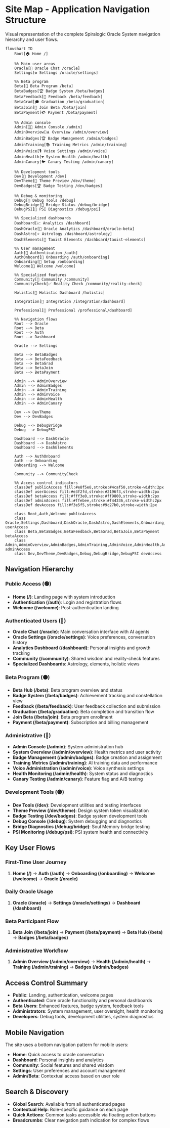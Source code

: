 # Site Map - Application Navigation Structure

Visual representation of the complete Spiralogic Oracle System navigation hierarchy and user flows.

```mermaid
flowchart TD
    Root[🏠 Home /]
    
    %% Main user areas
    Oracle[🔮 Oracle Chat /oracle]
    Settings[⚙️ Settings /oracle/settings]
    
    %% Beta program
    Beta[🧪 Beta Program /beta]
    BetaBadges[🏆 Badge System /beta/badges]
    BetaFeedback[💬 Feedback /beta/feedback]
    BetaGrad[🎓 Graduation /beta/graduation]
    BetaJoin[📝 Join Beta /beta/join]
    BetaPayment[💳 Payment /beta/payment]
    
    %% Admin console
    Admin[👨‍💼 Admin Console /admin]
    AdminOverview[📊 Overview /admin/overview]
    AdminBadges[🏆 Badge Management /admin/badges]
    AdminTraining[📚 Training Metrics /admin/training]
    AdminVoice[🎙️ Voice Settings /admin/voice]
    AdminHealth[❤️ System Health /admin/health]
    AdminCanary[🐦 Canary Testing /admin/canary]
    
    %% Development tools
    Dev[🔧 Development /dev]
    DevTheme[🎨 Theme Preview /dev/theme]
    DevBadges[🏆 Badge Testing /dev/badges]
    
    %% Debug & monitoring
    Debug[🐛 Debug Tools /debug]
    DebugBridge[🌉 Bridge Status /debug/bridge]
    DebugPSI[🧠 PSI Diagnostics /debug/psi]
    
    %% Specialized dashboards
    Dashboard[📈 Analytics /dashboard]
    DashOracle[🔮 Oracle Analytics /dashboard/oracle-beta]
    DashAstro[⭐ Astrology /dashboard/astrology]
    DashElements[🌊 Taoist Elements /dashboard/taoist-elements]
    
    %% User management
    Auth[🔐 Authentication /auth]
    AuthOnboard[🎯 Onboarding /auth/onboarding]
    Onboarding[🚀 Setup /onboarding]
    Welcome[👋 Welcome /welcome]
    
    %% Specialized features
    Community[👥 Community /community]
    CommunityCheck[✅ Reality Check /community/reality-check]
    
    Holistic[🌟 Holistic Dashboard /holistic]
    
    Integration[🔗 Integration /integration/dashboard]
    
    Professional[💼 Professional /professional/dashboard]
    
    %% Navigation flows
    Root --> Oracle
    Root --> Beta
    Root --> Auth
    Root --> Dashboard
    
    Oracle --> Settings
    
    Beta --> BetaBadges
    Beta --> BetaFeedback
    Beta --> BetaGrad
    Beta --> BetaJoin
    Beta --> BetaPayment
    
    Admin --> AdminOverview
    Admin --> AdminBadges
    Admin --> AdminTraining
    Admin --> AdminVoice
    Admin --> AdminHealth
    Admin --> AdminCanary
    
    Dev --> DevTheme
    Dev --> DevBadges
    
    Debug --> DebugBridge
    Debug --> DebugPSI
    
    Dashboard --> DashOracle
    Dashboard --> DashAstro
    Dashboard --> DashElements
    
    Auth --> AuthOnboard
    Auth --> Onboarding
    Onboarding --> Welcome
    
    Community --> CommunityCheck
    
    %% Access control indicators
    classDef publicAccess fill:#e8f5e8,stroke:#4caf50,stroke-width:2px
    classDef userAccess fill:#e3f2fd,stroke:#2196f3,stroke-width:2px
    classDef betaAccess fill:#fff3e0,stroke:#ff9800,stroke-width:2px
    classDef adminAccess fill:#ffebee,stroke:#f44336,stroke-width:2px
    classDef devAccess fill:#f3e5f5,stroke:#9c27b0,stroke-width:2px
    
    class Root,Auth,Welcome publicAccess
    class Oracle,Settings,Dashboard,DashOracle,DashAstro,DashElements,Onboarding,Community,CommunityCheck,Holistic,Integration,Professional userAccess
    class Beta,BetaBadges,BetaFeedback,BetaGrad,BetaJoin,BetaPayment betaAccess
    class Admin,AdminOverview,AdminBadges,AdminTraining,AdminVoice,AdminHealth,AdminCanary adminAccess
    class Dev,DevTheme,DevBadges,Debug,DebugBridge,DebugPSI devAccess
```

## Navigation Hierarchy

### Public Access (🟢)
- **Home (/)**: Landing page with system introduction
- **Authentication (/auth)**: Login and registration flows
- **Welcome (/welcome)**: Post-authentication landing

### Authenticated Users (🔵)
- **Oracle Chat (/oracle)**: Main conversation interface with AI agents
- **Oracle Settings (/oracle/settings)**: Voice preferences, conversation history
- **Analytics Dashboard (/dashboard)**: Personal insights and growth tracking
- **Community (/community)**: Shared wisdom and reality-check features
- **Specialized Dashboards**: Astrology, elements, holistic views

### Beta Program (🟠)
- **Beta Hub (/beta)**: Beta program overview and status
- **Badge System (/beta/badges)**: Achievement tracking and constellation view
- **Feedback (/beta/feedback)**: User feedback collection and submission
- **Graduation (/beta/graduation)**: Beta completion and transition flow
- **Join Beta (/beta/join)**: Beta program enrollment
- **Payment (/beta/payment)**: Subscription and billing management

### Administrative (🔴)
- **Admin Console (/admin)**: System administration hub
- **System Overview (/admin/overview)**: Health metrics and user activity
- **Badge Management (/admin/badges)**: Badge creation and assignment
- **Training Metrics (/admin/training)**: AI training data and performance
- **Voice Administration (/admin/voice)**: Voice synthesis settings
- **Health Monitoring (/admin/health)**: System status and diagnostics
- **Canary Testing (/admin/canary)**: Feature flag and A/B testing

### Development Tools (🟣)
- **Dev Tools (/dev)**: Development utilities and testing interfaces
- **Theme Preview (/dev/theme)**: Design system token visualization
- **Badge Testing (/dev/badges)**: Badge system development tools
- **Debug Console (/debug)**: System debugging and diagnostics
- **Bridge Diagnostics (/debug/bridge)**: Soul Memory bridge testing
- **PSI Monitoring (/debug/psi)**: PSI system health and connectivity

## Key User Flows

### First-Time User Journey
1. **Home (/)** → **Auth (/auth)** → **Onboarding (/onboarding)** → **Welcome (/welcome)** → **Oracle (/oracle)**

### Daily Oracle Usage
1. **Oracle (/oracle)** → **Settings (/oracle/settings)** → **Dashboard (/dashboard)**

### Beta Participant Flow
1. **Beta Join (/beta/join)** → **Payment (/beta/payment)** → **Beta Hub (/beta)** → **Badges (/beta/badges)**

### Administrative Workflow
1. **Admin Overview (/admin/overview)** → **Health (/admin/health)** → **Training (/admin/training)** → **Badges (/admin/badges)**

## Access Control Summary

- **Public**: Landing, authentication, welcome pages
- **Authenticated**: Core oracle functionality and personal dashboards  
- **Beta Users**: Enhanced features, badge system, feedback tools
- **Administrators**: System management, user oversight, health monitoring
- **Developers**: Debug tools, development utilities, system diagnostics

## Mobile Navigation

The site uses a bottom navigation pattern for mobile users:
- **Home**: Quick access to oracle conversation
- **Dashboard**: Personal insights and analytics
- **Community**: Social features and shared wisdom
- **Settings**: User preferences and account management
- **Admin/Beta**: Contextual access based on user role

## Search & Discovery

- **Global Search**: Available from all authenticated pages
- **Contextual Help**: Role-specific guidance on each page
- **Quick Actions**: Common tasks accessible via floating action buttons
- **Breadcrumbs**: Clear navigation path indication for complex flows